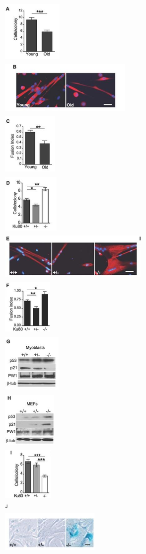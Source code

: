 ![](_page_0_Figure_0.jpeg)

![](_page_0_Figure_1.jpeg)

![](_page_0_Figure_2.jpeg)

![](_page_0_Figure_3.jpeg)

![](_page_0_Picture_4.jpeg)

![](_page_0_Figure_5.jpeg)

![](_page_0_Figure_6.jpeg)

![](_page_0_Figure_7.jpeg)

![](_page_0_Figure_8.jpeg)

J

![](_page_0_Picture_9.jpeg)